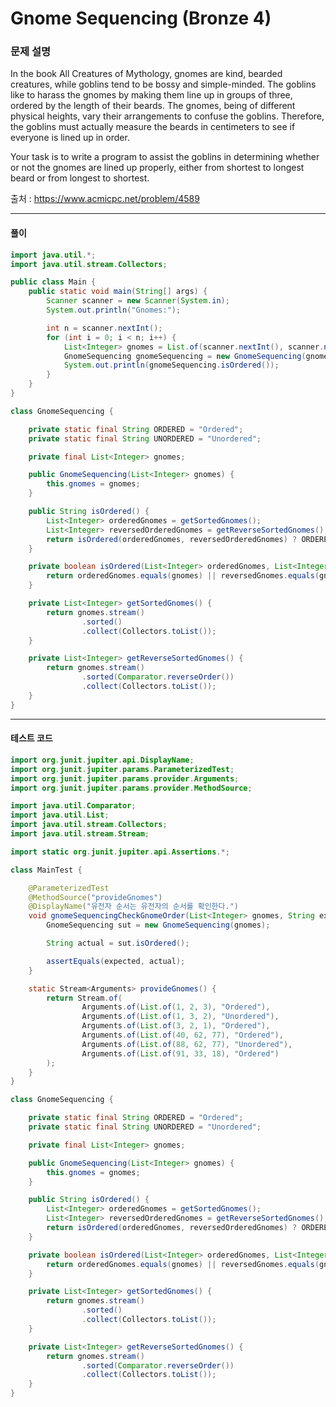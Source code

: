 # Gnome Sequencing (Bronze 4)

### 문제 설명

In the book All Creatures of Mythology, gnomes are kind, bearded creatures, while goblins tend to be bossy and simple-minded. The goblins like to harass the gnomes by making them line up in groups of three, ordered by the length of their beards. The gnomes, being of different physical heights, vary their arrangements to confuse the goblins. Therefore, the goblins must actually measure the beards in centimeters to see if everyone is lined up in order.

Your task is to write a program to assist the goblins in determining whether or not the gnomes are lined up properly, either from shortest to longest beard or from longest to shortest.

출처 : https://www.acmicpc.net/problem/4589

---

#### 풀이
~~~java
import java.util.*;
import java.util.stream.Collectors;

public class Main {
    public static void main(String[] args) {
        Scanner scanner = new Scanner(System.in);
        System.out.println("Gnomes:");

        int n = scanner.nextInt();
        for (int i = 0; i < n; i++) {
            List<Integer> gnomes = List.of(scanner.nextInt(), scanner.nextInt(), scanner.nextInt());
            GnomeSequencing gnomeSequencing = new GnomeSequencing(gnomes);
            System.out.println(gnomeSequencing.isOrdered());
        }
    }
}

class GnomeSequencing {

    private static final String ORDERED = "Ordered";
    private static final String UNORDERED = "Unordered";

    private final List<Integer> gnomes;

    public GnomeSequencing(List<Integer> gnomes) {
        this.gnomes = gnomes;
    }

    public String isOrdered() {
        List<Integer> orderedGnomes = getSortedGnomes();
        List<Integer> reversedOrderedGnomes = getReverseSortedGnomes();
        return isOrdered(orderedGnomes, reversedOrderedGnomes) ? ORDERED : UNORDERED;
    }

    private boolean isOrdered(List<Integer> orderedGnomes, List<Integer> reversedGnomes) {
        return orderedGnomes.equals(gnomes) || reversedGnomes.equals(gnomes);
    }

    private List<Integer> getSortedGnomes() {
        return gnomes.stream()
                .sorted()
                .collect(Collectors.toList());
    }

    private List<Integer> getReverseSortedGnomes() {
        return gnomes.stream()
                .sorted(Comparator.reverseOrder())
                .collect(Collectors.toList());
    }
}
~~~

---

#### 테스트 코드
~~~java
import org.junit.jupiter.api.DisplayName;
import org.junit.jupiter.params.ParameterizedTest;
import org.junit.jupiter.params.provider.Arguments;
import org.junit.jupiter.params.provider.MethodSource;

import java.util.Comparator;
import java.util.List;
import java.util.stream.Collectors;
import java.util.stream.Stream;

import static org.junit.jupiter.api.Assertions.*;

class MainTest {

    @ParameterizedTest
    @MethodSource("provideGnomes")
    @DisplayName("유전자 순서는 유전자의 순서를 확인한다.")
    void gnomeSequencingCheckGnomeOrder(List<Integer> gnomes, String expected) {
        GnomeSequencing sut = new GnomeSequencing(gnomes);

        String actual = sut.isOrdered();

        assertEquals(expected, actual);
    }

    static Stream<Arguments> provideGnomes() {
        return Stream.of(
                Arguments.of(List.of(1, 2, 3), "Ordered"),
                Arguments.of(List.of(1, 3, 2), "Unordered"),
                Arguments.of(List.of(3, 2, 1), "Ordered"),
                Arguments.of(List.of(40, 62, 77), "Ordered"),
                Arguments.of(List.of(88, 62, 77), "Unordered"),
                Arguments.of(List.of(91, 33, 18), "Ordered")
        );
    }
}

class GnomeSequencing {

    private static final String ORDERED = "Ordered";
    private static final String UNORDERED = "Unordered";

    private final List<Integer> gnomes;

    public GnomeSequencing(List<Integer> gnomes) {
        this.gnomes = gnomes;
    }

    public String isOrdered() {
        List<Integer> orderedGnomes = getSortedGnomes();
        List<Integer> reversedOrderedGnomes = getReverseSortedGnomes();
        return isOrdered(orderedGnomes, reversedOrderedGnomes) ? ORDERED : UNORDERED;
    }

    private boolean isOrdered(List<Integer> orderedGnomes, List<Integer> reversedGnomes) {
        return orderedGnomes.equals(gnomes) || reversedGnomes.equals(gnomes);
    }

    private List<Integer> getSortedGnomes() {
        return gnomes.stream()
                .sorted()
                .collect(Collectors.toList());
    }

    private List<Integer> getReverseSortedGnomes() {
        return gnomes.stream()
                .sorted(Comparator.reverseOrder())
                .collect(Collectors.toList());
    }
}
~~~
